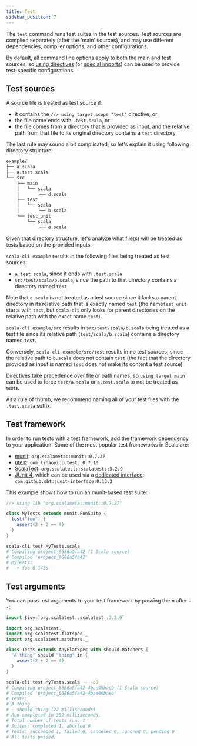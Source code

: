 ```yaml
---
title: Test
sidebar_position: 7
---
```


The `test` command runs test suites in the test sources.
Test sources are complied separately (after the 'main' sources), and may use different dependencies, compiler options, and other configurations.

By default, all command line options apply to both the main and test sources, so [using directives](./guides/using-directives.md) (or [special imports](../guides/configuration#special-imports)) can be used to provide test-specific configurations.

## Test sources

A source file is treated as test source if:

 - it contains the `//> using target.scope "test"` directive, or
 - the file name ends with `.test.scala`, or
 - the file comes from a directory that is provided as input, and the relative path from that file to its original directory contains a `test` directory

The last rule may sound a bit complicated, so let's explain it using following directory structure:

```bash ignore
example/
├── a.scala
├── a.test.scala
└── src
    ├── main
    │   └── scala
    │       └── d.scala
    ├── test
    │   └── scala
    │       └── b.scala
    └── test_unit
        └── scala
            └── e.scala
```

Given that directory structure, let's analyze what file(s) will be treated as tests based on the provided inputs.

`scala-cli example` results in the following files being treated as test sources:

- `a.test.scala`, since it ends with `.test.scala`
- `src/test/scala/b.scala`, since the path to that directory contains a directory named `test`

Note that `e.scala` is not treated as a test source since it lacks a parent directory in its relative path that is exactly named `test` (the name`test_unit` starts with `test`, but `scala-cli` only looks for parent directories on the relative path with the exact name `test`).

`scala-cli example/src` results in `src/test/scala/b.scala` being treated as a test file since its relative path (`test/scala/b.scala`) contains a directory named `test`.

Conversely, `scala-cli example/src/test` results in no test sources, since the relative path to `b.scala` does not contain `test` (the fact that the directory provided as input is named `test` does not make its content a test source).

Directives take precedence over file or path names, so `using target main` can be used to force `test/a.scala` or `a.test.scala` to not be treated as tests.

As a rule of thumb, we recommend naming all of your test files with the `.test.scala` suffix.

## Test framework

In order to run tests with a test framework, add the framework dependency to your application.
Some of the most popular test frameworks in Scala are:
- [munit](https://scalameta.org/munit): `org.scalameta::munit::0.7.27`
- [utest](https://github.com/com-lihaoyi/utest): `com.lihaoyi::utest::0.7.10`
- [ScalaTest](https://www.scalatest.org): `org.scalatest::scalatest::3.2.9`
- [JUnit 4](https://junit.org/junit4), which can be used via a [dedicated interface](https://github.com/sbt/junit-interface): `com.github.sbt:junit-interface:0.13.2`

This example shows how to run an munit-based test suite:

```scala title=MyTests.scala
//> using lib "org.scalameta::munit::0.7.27"

class MyTests extends munit.FunSuite {
  test("foo") {
    assert(2 + 2 == 4)
  }
}
```

```bash
scala-cli test MyTests.scala
# Compiling project_8686a5fa42 (1 Scala source)
# Compiled 'project_8686a5fa42'
# MyTests:
#   + foo 0.143s
```

<!-- Expected:
MyTests
foo
-->

## Test arguments

You can pass test arguments to your test framework by passing them after `--`:

```scala title=MyTests.scala
import $ivy.`org.scalatest::scalatest::3.2.9`

import org.scalatest._
import org.scalatest.flatspec._
import org.scalatest.matchers._

class Tests extends AnyFlatSpec with should.Matchers {
  "A thing" should "thing" in {
    assert(2 + 2 == 4)
  }
}
```

```bash
scala-cli test MyTests.scala -- -oD
# Compiling project_8686a5fa42-4bae49baeb (1 Scala source)
# Compiled 'project_8686a5fa42-4bae49baeb'
# Tests:
# A thing
# - should thing (22 milliseconds)
# Run completed in 359 milliseconds.
# Total number of tests run: 1
# Suites: completed 1, aborted 0
# Tests: succeeded 1, failed 0, canceled 0, ignored 0, pending 0
# All tests passed.
```

<!-- Expected:
Tests:
A thing
should thing
All tests passed.
-->
